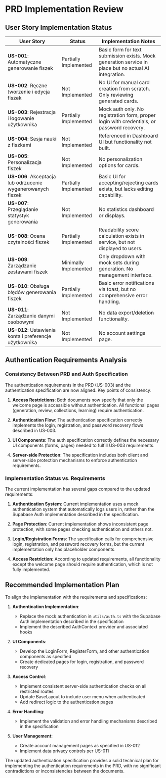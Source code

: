 # PRD Implementation Review

## User Story Implementation Status

| User Story | Status | Implementation Notes |
|------------|--------|----------------------|
| **US-001**: Automatyczne generowanie fiszek | Partially Implemented | Basic form for text submission exists. Mock generation service in place but no actual AI integration. |
| **US-002**: Ręczne tworzenie i edycja fiszek | Not Implemented | No UI for manual card creation from scratch. Only reviewing generated cards. |
| **US-003**: Rejestracja i logowanie użytkownika | Partially Implemented | Mock auth only. No registration form, proper login with credentials, or password recovery. |
| **US-004**: Sesja nauki z fiszkami | Not Implemented | Referenced in Dashboard UI but functionality not built. |
| **US-005**: Personalizacja fiszek | Not Implemented | No personalization options for cards. |
| **US-006**: Akceptacja lub odrzucenie wygenerowanych fiszek | Partially Implemented | Basic UI for accepting/rejecting cards exists, but lacks editing capability. |
| **US-007**: Przeglądanie statystyk generowania | Not Implemented | No statistics dashboard or displays. |
| **US-008**: Ocena czytelności fiszek | Partially Implemented | Readability score calculation exists in service, but not displayed to users. |
| **US-009**: Zarządzanie zestawami fiszek | Minimally Implemented | Only dropdown with mock sets during generation. No management interface. |
| **US-010**: Obsługa błędów generowania fiszek | Partially Implemented | Basic error notifications via toast, but no comprehensive error handling. |
| **US-011**: Zarządzanie danymi osobowymi | Not Implemented | No data export/deletion functionality. |
| **US-012**: Ustawienia konta i preferencje użytkownika | Not Implemented | No account settings page. |

## Authentication Requirements Analysis

### Consistency Between PRD and Auth Specification

The authentication requirements in the PRD (US-003) and the authentication specification are now aligned. Key points of consistency:

1. **Access Restrictions**: Both documents now specify that only the welcome page is accessible without authentication. All functional pages (generation, review, collections, learning) require authentication.

2. **Authentication Flow**: The authentication specification correctly implements the login, registration, and password recovery flows described in US-003.

3. **UI Components**: The auth specification correctly defines the necessary UI components (forms, pages) needed to fulfill US-003 requirements.

4. **Server-side Protection**: The specification includes both client and server-side protection mechanisms to enforce authentication requirements.

### Implementation Status vs. Requirements

The current implementation has several gaps compared to the updated requirements:

1. **Authentication System**: Current implementation uses a mock authentication system that automatically logs users in, rather than the Supabase Auth implementation described in the specification.

2. **Page Protection**: Current implementation shows inconsistent page protection, with some pages checking authentication and others not.

3. **Login/Registration Forms**: The specification calls for comprehensive login, registration, and password recovery forms, but the current implementation only has placeholder components.

4. **Access Restriction**: According to updated requirements, all functionality except the welcome page should require authentication, which is not fully implemented.

## Recommended Implementation Plan

To align the implementation with the requirements and specifications:

1. **Authentication Implementation**:
   - Replace the mock authentication in `utils/auth.ts` with the Supabase Auth implementation described in the specification
   - Implement the described AuthContext provider and associated hooks

2. **UI Components**:
   - Develop the LoginForm, RegisterForm, and other authentication components as specified
   - Create dedicated pages for login, registration, and password recovery

3. **Access Control**:
   - Implement consistent server-side authentication checks on all restricted routes
   - Update BaseLayout to include user menu when authenticated
   - Add redirect logic to the authentication pages

4. **Error Handling**:
   - Implement the validation and error handling mechanisms described in the specification

5. **User Management**:
   - Create account management pages as specified in US-012
   - Implement data privacy controls per US-011

The updated authentication specification provides a solid technical plan for implementing the authentication requirements in the PRD, with no significant contradictions or inconsistencies between the documents.
